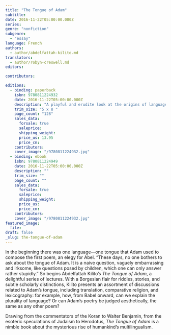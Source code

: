 ```yaml
---
title: "The Tongue of Adam"
subtitle:
date: 2016-11-22T05:00:00.000Z
series:
genre: "nonfiction"
subgenre:
  - "essay"
language: French
authors:
  - author/abdelfattah-kilito.md
translators:
  - author/robyn-creswell.md
editors:

contributors:

editions:
  - binding: paperback
    isbn: 9780811224932
    date: 2016-11-22T05:00:00.000Z
    description: "A playful and erudite look at the origins of language "
    trim_size: "5 x 8 "
    page_count: "128"
    sales_data:
      forsale: true
      saleprice:
      shipping_weight:
      price_us: 13.95
      price_cn:
    contributors:
    cover_image: "/9780811224932.jpg"
  - binding: ebook
    isbn: 9780811224949
    date: 2016-11-22T05:00:00.000Z
    description: ""
    trim_size: ""
    page_count: ""
    sales_data:
      forsale: true
      saleprice:
      shipping_weight:
      price_us:
      price_cn:
    contributors:
    cover_image: "/9780811224932.jpg"
featured_image:
  file:
draft: false
_slug: the-tongue-of-adam
---
```


In the beginning there was one language—one tongue that Adam used to compose the first poem, an elegy for Abel. “These days, no one bothers to ask about the tongue of Adam. It is a naive question, vaguely embarrassing and irksome, like questions posed by children, which one can only answer rather stupidly.” So begins Abdelfattah Kilito’s _The Tongue of Adam_, a delightful series of lectures. With a Borgesian flair for riddles, stories, and subtle scholarly distinctions, Kilito presents an assortment of discussions related to Adam’s tongue, including translation, comparative religion, and lexicography: for example, how, from Babel onward, can we explain the plurality of language? Or can Adam’s poetry be judged aesthetically, the same as any other poem?

Drawing from the commentators of the Koran to Walter Benjamin, from the esoteric speculations of Judaism to Herodotus, _The Tongue of Adam_ is a nimble book about the mysterious rise of humankind’s multilingualism.
